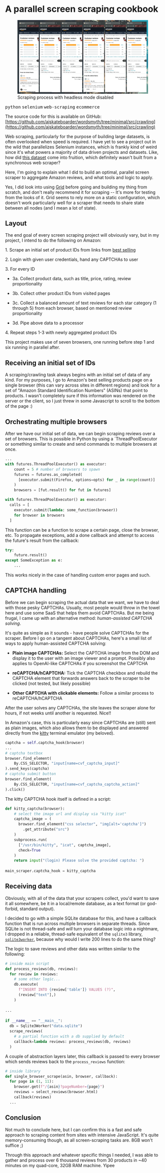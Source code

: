 # A parallel screen scraping cookbook

<figure>
  <img src="./screenscraper.png" alt="Distributed web scraping process" />
  <figcaption>Scraping process with headless mode disabled</figcaption>
</figure>

<kbd>python</kbd> <kbd>selenium</kbd> <kbd>web-scraping</kbd> <kbd>ecommerce</kbd>

The source code for this is available on GitHub: [https://github.com/ajskateboarder/wordsmyth/tree/minimal/src/crawling](https://github.com/ajskateboarder/wordsmyth/tree/minimal/src/crawling)

Web scraping, particularly for the purpose of building large datasets, is often overlooked when speed is required. I have yet to see a project out in the wild that parallelizes Selenium instances, which is frankly kind of weird since it's what powers a majority of data driven projects and datasets. Like, how did [this dataset](https://jmcauley.ucsd.edu/data/amazon/) come into fruition, which definitely wasn't built from a synchronous web scraper? 

Here, I'm going to explain what I did to build an optimal, parallel screen scraper to aggregate Amazon reviews, and what tools and logic to apply.

Yes, I did look into using [Grid](https://www.selenium.dev/documentation/grid/) before going and building my thing from scratch, and don't really recommend it for scraping -- It's more for testing from the looks of it. Grid seems to rely more on a static configuration, which doesn't work particularly well for a scraper that needs to share state between all nodes (and I mean a lot of state).

## Layout

The end goal of every screen scraping project will obviously vary, but in my project, I intend to do the following on Amazon:

1\. Scrape an initial set of product IDs from links from [best selling](https://amazon.com/gp/bestselling)

2\. Login with given user credentials, hand any CAPTCHAs to user

3\. For every ID
  
- 3a. Collect product data, such as title, price, rating, review proportionality

- 3b. Collect other product IDs from visited pages
  
- 3c. Collect a balanced amount of text reviews for each star category (1 through 5) from each browser, based on mentioned review proportionality
  
- 3d. Pipe above data to a processor

4\. Repeat steps 1-3 with newly aggregated product IDs

This project makes use of seven browsers, one running before step 1 and six running in parallel after.

## Receiving an initial set of IDs

A scraping/crawling task always begins with an initial set of data of any kind. For my purposes, I go to Amazon's best selling products page on a single browser (this can vary across sites in different regions) and look for a set of "Amazon Standard Identification Numbers" (ASINs) that point to products. I wasn't completely sure if this information was rendered on the server or the client, so I just threw in some Javascript to scroll to the bottom of the page :)

## Orchestrating multiple browsers

After we have our initial set of data, we can begin scraping reviews over a set of browsers. This is possible in Python by using a `ThreadPoolExecutor or something similar to create and send commands to multiple browsers at once.

```py
...
with futures.ThreadPoolExecutor() as executor:
    count = 5 # number of browsers to spawn
    futures = futures.as_completed(
      [executor.submit(Firefox, options=opts) for _ in range(count)]
    )
    browsers = [fut.result() for fut in futures]
```

```py
with futures.ThreadPoolExecutor() as executor:
  calls = [
    executor.submit(lambda: some_function(browser))
    for browser in browsers
  ]
```

This function can be a function to scrape a certain page, close the browser, etc. To propagate exceptions, add a done callback  and attempt to access the future's result from the callback:

```py
try:
    future.result()
except SomeException as e:
    ...
```

This works nicely in the case of handling custom error pages and such.

## CAPTCHA handling

Before we can begin scraping the actual data that we want, we have to deal with those pesky CAPTCHAs. Usually, most people would throw in the towel here and use some SaaS that helps them avoid CAPTCHAs. But me being frugal, I came up with an alternative method: *human-assisted CAPTCHA solving*. 

It's quite as simple as it sounds - have people solve CAPTCHAs for the scraper. Before I go on a tangent about CAPTCHAs, here's a small list of ways to apply human-assisted CAPTCHA solving:

- **Plain image CAPTCHAs:** Select the CAPTCHA image from the DOM and display it to the user with an image viewer and a prompt. Possibly also applies to OpenAI-like CAPTCHAs if you screenshot the CAPTCHA

- **reCAPTCHA/hCAPTCHA:** Tick the CAPTCHA checkbox and  rebuild the CAPTCHA element that forwards answers back to the scraper to be clicked (not tested, but likely possible)

- **Other CAPTCHA with clickable elements:** Follow a similar process to reCAPTCHA/hCAPTCHA

After the user solves any CAPTCHAs, the site leaves the scraper alone for hours, if not weeks until another is requested. Nice!!

In Amazon's case, this is particularly easy since CAPTCHAs are (still) sent as plain images, which also allows them to be displayed and answered directly from the [kitty](https://sw.kovidgoyal.net/kitty/) terminal emulator (my beloved).

```py
captcha = self.captcha_hook(browser)
...
# captcha textbox
browser.find_element(
    By.CSS_SELECTOR, "input[name=cvf_captcha_input]"
).send_keys(captcha)
# captcha submit button
browser.find_element(
    By.CSS_SELECTOR, "input[name=cvf_captcha_captcha_action]"
).click()
```

The kitty CAPTCHA hook itself is defined in a script:

```py
def kitty_captcha(browser):
    # select the image url and display via "kitty icat"
    captcha_image = (
      browser.find_element("css selector", "img[alt='captcha']")
        .get_attribute("src")
    )
    subprocess.run(
      ["/usr/bin/kitty", "icat", captcha_image],
      check=True
    )
    return input("(login) Please solve the provided captcha: ")

main_scraper.captcha_hook = kitty_captcha
```

## Receiving data

Obviously, with all of the data that your scrapers collect, you'd want to save it all somewhere, be it in a local/remote database, as a text format (or god-forbid, standard output).

I decided to go with a simple SQLite database for this, and have a callback function that is run across multiple browsers in separate threads. Since SQLite is not thread-safe and *will* turn your database logic into a nightmare, I dropped in a reliable, thread-safe equivalent of the `sqlite3` library, [`sqlite3worker`](https://github.com/palantir/sqlite3worker/), because why would I write 200 lines to do the same thing?

The logic to save reviews and other data was written similar to the following:

```py
# inside main script
def process_reviews(db, reviews):
  for review in reviews:
    # some other logic...
    db.execute(
      f"INSERT INTO {review['table']} VALUES (?)",
      (review["text"],)
    )

...

if __name__ == "__main__":
  db = Sqlite3Worker("data.sqlite")
  scrape_reviews(
    # a partial function with a db supplied by default
    callback=lambda reviews: process_reviews(db, reviews)
  )
```

A couple of abstraction layers later, this callback is passed to every browser which sends reviews back to the `process_reviews` function:

```py
# inside library
def single_browser_scrape(asin, browser, callback):
  for page in (1, 11):
    browser.get(f"/{asin}?pageNumber={page}")
    reviews = select_reviews(browser.html)
    callback(reviews)
  ...
```

## Conclusion

Not much to conclude here, but I can confirm this is a fast and safe approach to scraping content from sites with intensive JavaScript. It's quite memory-consuming though, as all screen-scraping tasks are. 8GB won't suffice ;)

Through this approach and whatever specific things I needed, I was able to gather and process over 6 thousand reviews from 30 products in ~40 minutes on my quad-core, 32GB RAM machine. Yipee